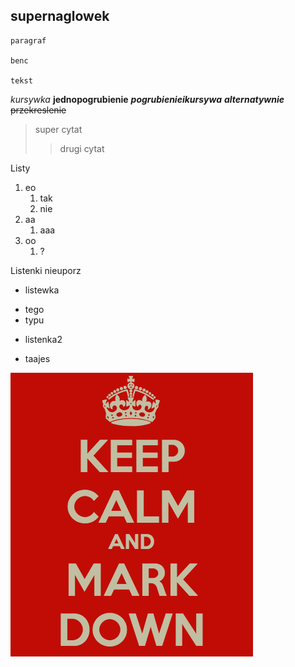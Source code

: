 ## supernaglowek

	paragraf

	benc

	tekst
*kursywka*
**jednopogrubienie**
***pogrubienieikursywa*** ___alternatywnie___
~~przekreslenie~~

>super cytat
>>drugi cytat

Listy
1. eo
	1. tak
	2. nie
2. aa
	1. aaa
3. oo
	1. ?

Listenki nieuporz
* listewka
+ tego
+ typu
* listenka2
- taajes

![./keep-calm-and-markdown.png](./keep-calm-and-markdown.png)

